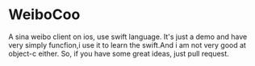 WeiboCoo
========

A sina weibo client on ios, use swift language.
It's just a demo and have very simply funcfion,i use it to learn the swift.And i am not very good at object-c either.
So, if you have some great ideas, just pull request.
